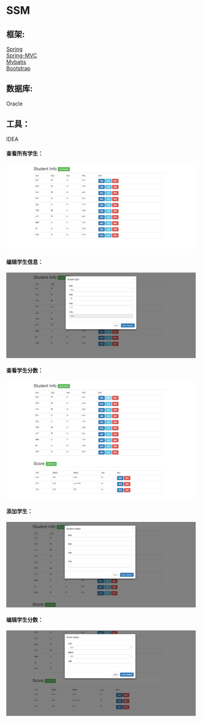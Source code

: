 # SSM
## 框架:  
[Spring](http://projects.spring.io/spring-framework/)  
[Spring-MVC](http://projects.spring.io/spring-framework/)  
[Mybatis](http://www.mybatis.org/mybatis-3/zh/getting-started.html/)  
[Bootstrap](http://v3.bootcss.com/)
     
## 数据库:
  Oracle
  
## 工具：
  IDEA

#### 查看所有学生：
![image](https://github.com/Andersonfeng/SSM/blob/master/web/screenshot/1.png)
#### 编辑学生信息：
![image](https://github.com/Andersonfeng/SSM/blob/master/web/screenshot/2.png)
#### 查看学生分数：
![image](https://github.com/Andersonfeng/SSM/blob/master/web/screenshot/3.png)
#### 添加学生：
![image](https://github.com/Andersonfeng/SSM/blob/master/web/screenshot/4.png)
#### 编辑学生分数：
![image](https://github.com/Andersonfeng/SSM/blob/master/web/screenshot/5.png)
